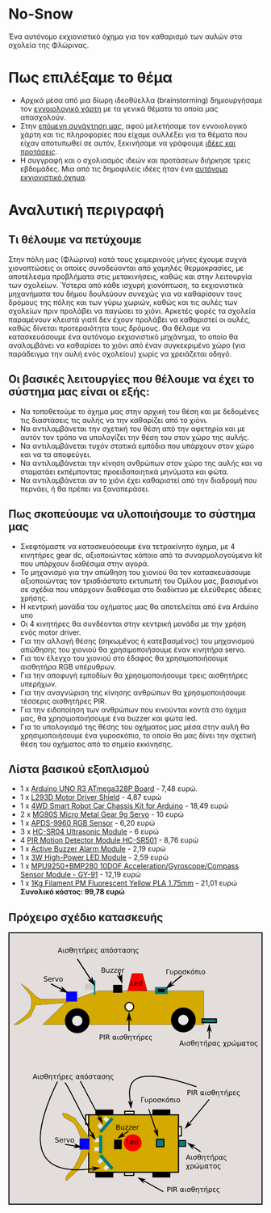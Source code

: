 # No-Snow
Ένα αυτόνομο εκχιονιστικό όχημα για τον καθαρισμό των αυλών στα σχολεία της Φλώρινας.
# Πως επιλέξαμε το θέμα
- Αρχικά μέσα από μια δίωρη ιδεοθύελλα (brainstorming) δημιουργήσαμε τον [εννοιολογικό χάρτη](http://ppf.edu.gr/hackers/archives/153 "εννοιολογικό χάρτη") με τα γενικά θέματα τα οποία μας απασχολούν.
- Στην [επόμενη συνάντηση μας](http://ppf.edu.gr/hackers/archives/247 "επόμενη συνάντηση μας"), αφού μελετήσαμε τον εννοιολογικό χάρτη και τις πληροφορίες που είχαμε συλλέξει για τα θέματα που είχαν αποτυπωθεί σε αυτόν, ξεκινήσαμε να γράφουμε [ιδέες και προτάσεις](http://ppf.edu.gr/hackers/archives/category/%CE%B9%CE%B4%CE%AD%CE%B5%CF%82-%CE%B3%CE%B9%CE%B1-%CE%BA%CE%B1%CF%84%CE%B1%CF%83%CE%BA%CE%B5%CF%85%CE%AD%CF%82 "ιδέες και προτάσεις").
- Η συγγραφή και ο σχολιασμός ιδεών και προτάσεων διήρκησε τρεις εβδομάδες. Μια από τις δημοφιλείς ιδέες ήταν ένα [αυτόνομο εκχιονιστικό όχημα](http://ppf.edu.gr/hackers/archives/510 "αυτόνομο εκχιονιστικό όχημα").
# Αναλυτική περιγραφή
## Τι θέλουμε να πετύχουμε
Στην πόλη μας (Φλώρινα) κατά τους χειμερινούς μήνες έχουμε συχνά χιονοπτώσεις οι οποίες συνοδεύονται από χαμηλές θερμοκρασίες, με αποτέλεσμα προβλήματα στις μετακινήσεις, καθώς και στην λειτουργία των σχολείων. Ύστερα από κάθε ισχυρή χιονόπτωση, τα εκχιονιστικά μηχανήματα του δήμου δουλεύουν συνεχώς για να καθαρίσουν τους δρόμους της πόλης και των γύρω χωριών, καθώς και τις αυλές των σχολείων πριν προλάβει να παγώσει το χιόνι. Αρκετές φορές τα σχολεία παραμένουν κλειστά γιατί δεν έχουν προλάβει να καθαριστεί οι αυλές, καθώς δίνεται προτεραιότητα τους δρόμους. Θα θέλαμε να κατασκευάσουμε ένα αυτόνομο εκχιονιστικό μηχάνημα, το οποίο θα αναλαμβάνει να καθαρίσει το χιόνι από έναν συγκεκριμένο χώρο (για παράδειγμα την αυλή ενός σχολείου) χωρίς να χρειάζεται οδηγό.
## Οι βασικές λειτουργίες που θέλουμε να έχει το σύστημα μας είναι οι εξής:
- Να τοποθετούμε το όχημα μας στην αρχική του θέση και με δεδομένες τις διαστάσεις τις αυλής να την καθαρίζει από το χιόνι.
- Να αντιλαμβάνεται την σχετική του θέση από την αφετηρία και με αυτόν τον τρόπο να υπολογίζει την θέση του στον χώρο της αυλής.
- Να αντιλαμβάνεται τυχόν στατικά εμπόδια που υπάρχουν στον χώρο και να τα αποφεύγει.
- Να αντιλαμβάνεται την κίνηση ανθρώπων στον χώρο της αυλής και να σταματάει εκπέμποντας προειδοποιητικά μηνύματα και φώτα.
- Να αντιλαμβάνεται αν το χιόνι έχει καθαριστεί από την διαδρομή που περνάει, ή θα πρέπει να ξαναπεράσει.
## Πως σκοπεύουμε να υλοποιήσουμε το σύστημα μας
- Σκεφτόμαστε να κατασκευάσουμε ένα τετρακίνητο όχημα, με 4 κινητήρες gear dc, αξιοποιώντας κάποιο από τα συναρμολογούμενα kit που υπάρχουν διαθέσιμα στην αγορά.
- Το μηχανισμό για την απώθηση του χιονιού θα τον κατασκευάσουμε αξιοποιώντας τον τρισδιάστατο εκτυπωτή του Ομίλου μας, βασισμένοι σε σχέδια που υπάρχουν διαθέσιμα στο διαδίκτυο με ελεύθερες άδειες χρήσης.
- Η κεντρική μονάδα του οχήματος μας θα αποτελείται από ένα Arduino uno
- Οι 4 κινητήρες θα συνδέονται στην κεντρική μονάδα με την χρήση ενός motor driver.
- Για την αλλαγή θέσης (σηκωμένος ή κατεβασμένος) του μηχανισμού απώθησης του χιονιού θα χρησιμοποιήσουμε έναν κινητήρα servo.
- Για τον έλεγχο του χιονιού στο έδαφος θα χρησιμοποιήσουμε αισθητήρα RGB υπέρυθρων. 
- Για την αποφυγή εμποδίων θα χρησιμοποιήσουμε τρεις αισθητήρες υπερήχων.
- Για την αναγνώριση της κίνησης ανθρώπων θα χρησιμοποιήσουμε τέσσερις αισθητήρες PIR.
- Για την ειδοποίηση των ανθρώπων που κινούνται κοντά στο όχημα μας, θα χρησιμοποιήσουμε ένα buzzer και φώτα led.
- Για το υπολογισμό της θέσης του οχήματος μας μέσα στην αυλή θα χρησιμοποιήσουμε ένα γυροσκόπιο, το οποίο θα μας δίνει την σχετική θέση του οχήματος από το σημείο εκκίνησης.
## Λίστα βασικού εξοπλισμού
- 1 x [Arduino UNO R3 ATmega328P Board](https://www.cableworks.gr/ilektronika/arduino-and-microcontrollers/microcontrollers/compatible-boards/arduino-uno-r3-atmega328p-board-usb-cable/ "Arduino UNO R3 ATmega328P Board") - 7,48 ευρώ.
- 1 x [L293D Motor Driver Shield](https://www.cableworks.gr/ilektronika/arduino-and-microcontrollers/motors/drivers/l293d-motor-driver-shield-expansion-board-for-arduino/ "L293D Motor Driver Shield") - 4,87 ευρώ
- 1 x [4WD Smart Robot Car Chassis Kit for Arduino](https://www.cableworks.gr/ilektronika/arduino-and-microcontrollers/kit/4wd-smart-robot-car-chassis-kit-for-arduino-with-speed-encoder-for-arduino/ "4WD Smart Robot Car Chassis Kit for Arduino") - 18,49 ευρώ
- 2 x [MG90S Micro Metal Gear 9g Servo](https://www.cableworks.gr/ilektronika/arduino-and-microcontrollers/motors/servo/mg90s-micro-metal-gear-9g-servo-for-arduino-rc-180-degrees/ "MG90S Micro Metal Gear 9g Servo") - 10 ευρώ
- 1 x [APDS-9960 RGB Sensor](https://www.cableworks.gr/ilektronika/arduino-and-microcontrollers/sensors/distance/apds-9960-rgb-gesture-sensor-for-arduino/ "APDS-9960 RGB Sensor") - 6,20 ευρώ
- 3 x [HC-SR04 Ultrasonic Module](https://www.cableworks.gr/ilektronika/arduino-and-microcontrollers/sensors/sound/hc-sr04-ultrasonic-module-distance-measuring-transducer-sensor-for-arduino/ "HC-SR04 Ultrasonic Module") - 6 ευρώ
- 4 [PIR Motion Detector Module HC-SR501](https://www.cableworks.gr/ilektronika/arduino-and-microcontrollers/sensors/distance/pir-motion-detector-module-hc-sr501-for-arduino/ "PIR Motion Detector Module HC-SR501") - 8,76 ευρώ
- 1 x [Active Buzzer Alarm Module](https://www.cableworks.gr/ilektronika/arduino-and-microcontrollers/outputs/active-buzzer-alarm-module-for-arduino/ "Active Buzzer Alarm Module") - 2,19 ευρώ
- 1 x [3W High-Power LED Module](https://www.cableworks.gr/ilektronika/arduino-and-microcontrollers/outputs/keyes-3w-high-power-led-module-for-arduino/ "3W High-Power LED Module") - 2,59 ευρώ
- 1 x [MPU9250+BMP280 10DOF Acceleration/Gyroscope/Compass Sensor Module - GY-91](https://www.cableworks.gr/ilektronika/arduino-and-microcontrollers/sensors/tilt/mpu9250bmp280-10dof-acceleration-gyroscope-compass-sensor-module-gy-91/ "MPU9250+BMP280 10DOF Acceleration/Gyroscope/Compass Sensor Module - GY-91") - 12,19 ευρώ
- 1 x [1Kg Filament PM Fluorescent Yellow PLA 1.75mm](https://www.cableworks.gr/3d-printers/filaments/filament-pm/pla/1kg-filament-pm-fluorescent-yellow-pla-1.75mm/ "1Kg Filament PM Fluorescent Yellow PLA 1.75mm") - 21,01 ευρώ
**Συνολικό κόστος: 99,78 ευρώ**
## Πρόχειρο σχέδιο κατασκευής
![](https://github.com/hackersppf/No-Snow/blob/master/no%20snow%20%CF%80%CF%81%CE%BF%CF%83%CF%87%CE%AD%CE%B4%CE%B9%CE%BF.png)
